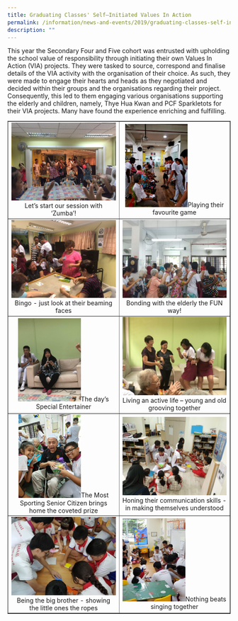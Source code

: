 ```yaml
---
title: Graduating Classes' Self–Initiated Values In Action
permalink: /information/news-and-events/2019/graduating-classes-self-initiated-values-in-action/
description: ""
---
```

<p>This year the Secondary Four and Five cohort was entrusted with upholding the school value of responsibility through initiating their own Values In Action (VIA) projects. They were tasked to source, correspond and finalise details of the VIA activity with the organisation of their choice. As such, they were made to engage their hearts and heads as they negotiated and decided within their groups and the organisations regarding their project. Consequently, this led to them engaging various organisations supporting the elderly and children, namely, Thye Hua Kwan and PCF Sparkletots for their VIA projects. Many have found the experience enriching and fulfilling.</p>
<table style="border-collapse: collapse; width: 100%;" border="1">
<tbody>
<tr>
<td style="width: 50%; text-align: center;"><img src="/images/gcs1.jpeg">Let&rsquo;s start our session with &lsquo;Zumba&rsquo;!</td>
<td style="width: 50%; text-align: center;"><img style="width: 60%;" src="/images/gcs2.jpg">Playing their favourite game</td>
</tr>
<tr>
<td style="width: 50%; text-align: center;"><img src="/images/gcs3.jpeg">Bingo - just look at their beaming faces</td>
<td style="width: 50%; text-align: center;"><img src="/images/gcs4.jpeg">Bonding with the elderly the FUN way!</td>
</tr>
<tr>
<td style="width: 50%; text-align: center;"><img style="width: 60%;" src="/images/gcs5.jpeg">The day&rsquo;s Special Entertainer</td>
<td style="width: 50%; text-align: center;"><img src="/images/gcs6.jpeg">Living an active life &ndash; young and old grooving together</td>
</tr>
<tr>
<td style="width: 50%; text-align: center;"><img style="width: 60%;" src="/images/gcs7.jpeg">The Most Sporting Senior Citizen brings home the coveted prize</td>
<td style="width: 50%; text-align: center;"><img src="/images/gcs8.jpg">Honing their communication skills - in making themselves understood</td>
</tr>
<tr>
<td style="width: 50%; text-align: center;"><img src="/images/gcs9.jpg">Being the big brother - showing the little ones the ropes</td>
<td style="width: 50%; text-align: center;"><img style="width: 60%;" src="/images/gcs10.jpg">Nothing beats singing together</td>
</tr>
</tbody>
</table>